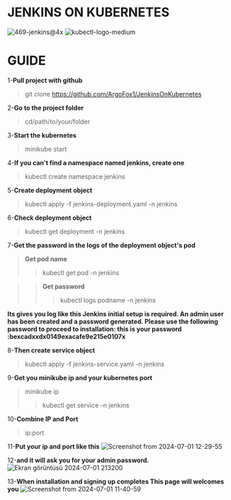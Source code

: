 # JENKINS ON KUBERNETES
![469-jenkins@4x](https://github.com/ArgoFox1/JenkinsOnKubernetes/assets/105239243/a476427c-0978-4f50-9d50-fd5cf2fe352d)
![kubectl-logo-medium](https://github.com/ArgoFox1/JenkinsOnKubernetes/assets/105239243/d9c775e7-df19-4856-8d26-4c47fb4bf7b1)

# GUIDE 

1-**Pull project with github**
>git clone https://github.com/ArgoFox1/JenkinsOnKubernetes

2-**Go to the project folder**
>cd/path/to/your/folder

3-**Start the kubernetes**
>minikube start

4-**If you can't find a namespace named jenkins, create one**
>kubectl create namespace jenkins

5-**Create deployment object**
>kubectl apply -f jenkins-deployment.yaml -n jenkins

6-**Check deployment object**
>kubectl get deployment -n jenkins

7-**Get the password in the logs of the deployment object's pod**
>**Get pod name**
>>kubectl get pod -n jenkins

>>**Get password**
>>>kubectl logs podname -n jenkins

**Its gives you log like this Jenkins initial setup is required. An admin user has been created and a password generated.
      Please use the following password to proceed to installation:
      this is your password :bexcadxxdx0149exacafe9e215e0107x**

8-**Then create service object**
>kubectl apply -f jenkins-service.yaml -n jenkins

9-**Get you minikube ip and your kubernetes port**
>minikube ip
>>kubectl get service -n jenkins

10-**Combine IP and Port**
>ip:port

11-**Put your ip and port like this**
![Screenshot from 2024-07-01 12-29-55](https://github.com/ArgoFox1/JenkinsOnKubernetes/assets/105239243/0f1b11a5-43f9-4ab7-9f53-cff38902ded0)

12-**and it will ask you for your admin password.**
![Ekran görüntüsü 2024-07-01 213200](https://github.com/ArgoFox1/JenkinsOnKubernetes/assets/105239243/8eba2877-74f9-44c5-bc98-732fce74b846)

13-**When installation and signing up completes This page will welcomes you**
![Screenshot from 2024-07-01 11-40-59](https://github.com/ArgoFox1/JenkinsOnKubernetes/assets/105239243/55dac019-b02c-4d3c-ba6d-2d758e1d8e5e)

